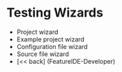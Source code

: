 # Testing Wizards
* Project wizard
* Example project wizard
* Configuration file wizard
* Source file wizard
* [<< back] (FeatureIDE-Developer)
